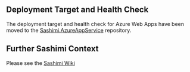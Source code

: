 Deployment Target and Health Check
---

The deployment target and health check for Azure Web Apps have been moved to the [Sashimi.AzureAppService](https://github.com/OctopusDeploy/Sashimi.AzureAppService) repository.

Further Sashimi Context
---

Please see the [Sashimi Wiki](https://github.com/OctopusDeploy/sashimi/wiki) 
